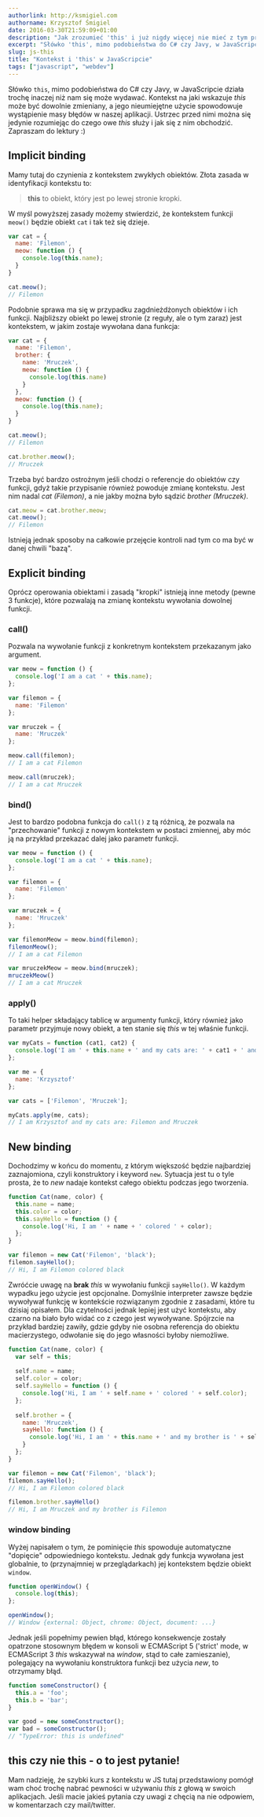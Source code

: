 ```yaml
---
authorlink: http://ksmigiel.com
authorname: Krzysztof Śmigiel
date: 2016-03-30T21:59:09+01:00
description: "Jak zrozumieć 'this' i już nigdy więcej nie mieć z tym problemu"
excerpt: "Słówko 'this', mimo podobieństwa do C# czy Javy, w JavaScripcie działa trochę inaczej niż nam się może wydawać. Kontekst na jaki wskazuje 'this' może być dowolnie zmieniany, a jego nieumiejętne użycie będzie powodować masę błędów w naszej aplikacji."
slug: js-this
title: "Kontekst i 'this' w JavaScripcie"
tags: ["javascript", "webdev"]
---
```


Słówko `this`, mimo podobieństwa do C# czy Javy, w JavaScripcie działa trochę inaczej niż nam się może wydawać. Kontekst na jaki wskazuje _this_ może być dowolnie zmieniany, a jego nieumiejętne użycie spowodowuje wystąpienie masy błędów w naszej aplikacji. Ustrzec przed nimi można się jedynie rozumiejąc do czego owe _this_ służy i jak się z nim obchodzić. Zapraszam do lektury :)

## Implicit binding
Mamy tutaj do czynienia z kontekstem zwykłych obiektów. Złota zasada w identyfikacji kontekstu to:

> **this** to obiekt, który jest po lewej stronie kropki.

W myśl powyższej zasady możemy stwierdzić, że kontekstem funkcji `meow()` będzie obiekt `cat` i tak też się dzieje.

``` js
var cat = {
  name: 'Filemon',
  meow: function () {
    console.log(this.name);
  }
}

cat.meow();
// Filemon
```

Podobnie sprawa ma się w przypadku zagdnieżdżonych obiektów i ich funkcji. Najbliższy obiekt po lewej stronie (z reguły, ale o tym zaraz) jest kontekstem, w jakim zostaje wywołana dana funkcja:

``` js
var cat = {
  name: 'Filemon',
  brother: {
    name: 'Mruczek',
    meow: function () {
      console.log(this.name)
    }
  },
  meow: function () {
    console.log(this.name);
  }
}

cat.meow();
// Filemon

cat.brother.meow();
// Mruczek
```

Trzeba być bardzo ostrożnym jeśli chodzi o referencje do obiektów czy funkcji, gdyż takie przypisanie również powoduje zmianę kontekstu. Jest nim nadal _cat (Filemon)_, a nie jakby można było sądzić _brother (Mruczek)_.

``` js
cat.meow = cat.brother.meow;
cat.meow();
// Filemon
```

Istnieją jednak sposoby na całkowie przejęcie kontroli nad tym co ma być w danej chwili "bazą".

## Explicit binding
Oprócz operowania obiektami i zasadą "kropki" istnieją inne metody (pewne 3 funkcje), które pozwalają na zmianę kontekstu wywołania dowolnej funkcji.

### call()
Pozwala na wywołanie funkcji z konkretnym kontekstem przekazanym jako argument.

``` js
var meow = function () {
  console.log('I am a cat ' + this.name);
};

var filemon = {
  name: 'Filemon'
};

var mruczek = {
  name: 'Mruczek'
};

meow.call(filemon);
// I am a cat Filemon

meow.call(mruczek);
// I am a cat Mruczek

```

### bind()
Jest to bardzo podobna funkcja do `call()` z tą różnicą, że pozwala na "przechowanie" funkcji z nowym kontekstem w postaci zmiennej, aby móc ją na przykład przekazać dalej jako parametr funkcji.

``` js
var meow = function () {
  console.log('I am a cat ' + this.name);
};

var filemon = {
  name: 'Filemon'
};

var mruczek = {
  name: 'Mruczek'
};

var filemonMeow = meow.bind(filemon);
filemonMeow();
// I am a cat Filemon

var mruczekMeow = meow.bind(mruczek);
mruczekMeow()
// I am a cat Mruczek

```

### apply()
To taki helper składający tablicę w argumenty funkcji, który również jako parametr przyjmuje nowy obiekt, a ten stanie się _this_ w tej właśnie funkcji.

``` js
var myCats = function (cat1, cat2) {
  console.log('I am ' + this.name + ' and my cats are: ' + cat1 + ' and ' + cat2);
};

var me = {
  name: 'Krzysztof'
};

var cats = ['Filemon', 'Mruczek'];

myCats.apply(me, cats);
// I am Krzysztof and my cats are: Filemon and Mruczek
```

## New binding
Dochodzimy w końcu do momentu, z którym większość będzie najbardziej zaznajomiona, czyli konstruktory i keyword `new`. Sytuacja jest tu o tyle prosta, że to _new_ nadaje kontekst całego obiektu podczas jego tworzenia.

``` js
function Cat(name, color) {
  this.name = name;
  this.color = color;
  this.sayHello = function () {
    console.log('Hi, I am ' + name + ' colored ' + color);
  };
}

var filemon = new Cat('Filemon', 'black');
filemon.sayHello();
// Hi, I am Filemon colored black
```

Zwróćcie uwagę na **brak** _this_ w wywołaniu funkcji `sayHello()`. W każdym wypadku jego użycie jest opcjonalne. Domyślnie interpreter zawsze będzie wywoływał funkcję w kontekście rozwiązanym zgodnie z zasadami, które tu dzisiaj opisałem. Dla czytelności jednak lepiej jest użyć kontekstu, aby czarno na biało było widać co z czego jest wywoływane.
Spójrzcie na przykład bardziej zawiły, gdzie gdyby nie osobna referencja do obiektu macierzystego, odwołanie się do jego własności byłoby niemożliwe.

``` js
function Cat(name, color) {
  var self = this;
  
  self.name = name;
  self.color = color;
  self.sayHello = function () {
    console.log('Hi, I am ' + self.name + ' colored ' + self.color);
  };
  
  self.brother = {
    name: 'Mruczek',
    sayHello: function () {
      console.log('Hi, I am ' + this.name + ' and my brother is ' + self.name);
    }
  };
}

var filemon = new Cat('Filemon', 'black');
filemon.sayHello();
// Hi, I am Filemon colored black

filemon.brother.sayHello()
// Hi, I am Mruczek and my brother is Filemon
```

### window binding
Wyżej napisałem o tym, że pominięcie _this_ spowoduje automatyczne "dopięcie" odpowiedniego kontekstu. Jednak gdy funkcja wywołana jest globalnie, to (przynajmniej w przeglądarkach) jej kontekstem będzie obiekt `window`.

``` js
function openWindow() {
  console.log(this);
};

openWindow();
// Window {external: Object, chrome: Object, document: ...}
```

Jednak jeśli popełnimy pewien błąd, którego konsekwencje zostały opatrzone stosownym błędem w konsoli w ECMAScript 5 ('strict' mode, w ECMAScript 3 _this_ wskazywał na _window_, stąd to całe zamieszanie), polegający na wywołaniu konstruktora funkcji bez użycia _new_, to otrzymamy błąd.

``` js
function someConstructor() {
  this.a = 'foo';
  this.b = 'bar';
}

var good = new someConstructor();
var bad = someConstructor();
// "TypeError: this is undefined"
```

## this czy nie this - o to jest pytanie!
Mam nadzieję, że szybki kurs z kontekstu w JS tutaj przedstawiony pomógł wam choć trochę nabrać pewności w używaniu _this_ z głową w swoich aplikacjach. Jeśli macie jakieś pytania czy uwagi z chęcią na nie odpowiem, w komentarzach czy mail/twitter.